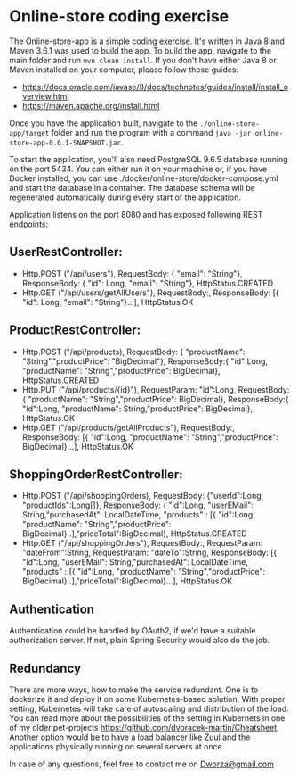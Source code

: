 # Online-store coding exercise

The Online-store-app is a simple coding exercise. It's written in Java 8 and Maven 3.6.1 was used to build the app.
To build the app, navigate to the main folder and run `mvn clean install`. If you don't have either Java 8 or Maven installed on your computer, please follow these guides:

* https://docs.oracle.com/javase/8/docs/technotes/guides/install/install_overview.html
* https://maven.apache.org/install.html

Once you have the application built, navigate to the `./online-store-app/target` folder and run the program with a command `java -jar online-store-app-0.0.1-SNAPSHOT.jar`.

To start the application, you'll also need PostgreSQL 9.6.5 database running on the port 5434. You can either run it on your machine or, if you have Docker installed, you can use ./docker/online-store/docker-compose.yml and start the database in a container. 
The database schema will be regenerated automatically during every start of the application.

Application listens on the port 8080 and has exposed following REST endpoints:

## UserRestController:

* Http.POST ("/api/users"), RequestBody: { "email": "String"}, ResponseBody: { "id": Long, "email": "String"}, HttpStatus.CREATED
* Http.GET ("/api/users/getAllUsers"), RequestBody:, ResponseBody: [{ "id": Long,  "email": "String"}...], HttpStatus.OK

## ProductRestController:
* Http.POST ("/api/products), RequestBody: { "productName": "String","productPrice": "BigDecimal"}, ResponseBody:{ "id":Long, "productName": "String","productPrice": BigDecimal}, HttpStatus.CREATED
* Http.PUT ("/api/products/{id}"), RequestParam: "id":Long, RequestBody: { "productName": "String","productPrice": BigDecimal}, ResponseBody:{ "id":Long, "productName": String,"productPrice": BigDecimal}, HttpStatus.OK
* Http.GET ("/api/products/getAllProducts"), RequestBody:, ResponseBody: [{ "id":Long, "productName": "String","productPrice": BigDecimal}...], HttpStatus.OK

## ShoppingOrderRestController:
* Http.POST ("/api/shoppingOrders), RequestBody: {"userId":Long, "productIds":Long[]}, ResponseBody: { "id":Long, "userEMail": String,"purchasedAt": LocalDateTime, "products" : [{ "id":Long, "productName": "String","productPrice": BigDecimal}..],"priceTotal":BigDecimal}, HttpStatus.CREATED
* Http.GET ("/api/shoppingOrders"), RequestBody:, RequestParam: "dateFrom":String, RequestParam: "dateTo":String, ResponseBody: [{ "id":Long, "userEMail": String,"purchasedAt": LocalDateTime, "products" : [{ "id":Long, "productName": "String","productPrice": BigDecimal}..],"priceTotal":BigDecimal}...], HttpStatus.OK



## Authentication
Authentication could be handled by OAuth2, if we'd have a suitable authorization server. If not, plain Spring Security would also do the job.

## Redundancy
There are more ways, how to make the service redundant. One is to dockerize it and deploy it on some Kubernetes-based solution. With proper setting, Kubernetes will take care of autoscaling and distribution of the load. You can read more about the possibilities of the setting in Kubernets in one of my older pet-projects https://github.com/dvoracek-martin/Cheatsheet.
Another option would be to have a load balancer like Zuul and the applications physically running on several servers at once. 


In case of any questions, feel free to contact me on Dworza@gmail.com  
